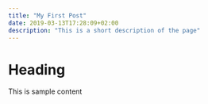 ```yaml
---
title: "My First Post"
date: 2019-03-13T17:28:09+02:00
description: "This is a short description of the page"
---
```


# Heading
This is sample content